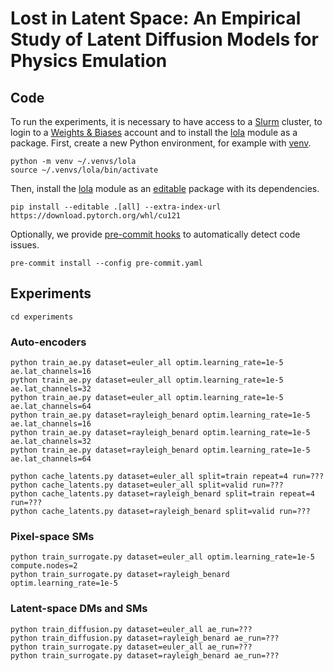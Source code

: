 # Lost in Latent Space: An Empirical Study of Latent Diffusion Models for Physics Emulation

## Code

To run the experiments, it is necessary to have access to a [Slurm](https://slurm.schedmd.com) cluster, to login to a [Weights & Biases](https://wandb.ai) account and to install the [lola](lola) module as a package. First, create a new Python environment, for example with [venv](https://docs.python.org/3/library/venv.html).

```
python -m venv ~/.venvs/lola
source ~/.venvs/lola/bin/activate
```

Then, install the [lola](lola) module as an [editable](https://pip.pypa.io/en/latest/topics/local-project-installs) package with its dependencies.

```
pip install --editable .[all] --extra-index-url https://download.pytorch.org/whl/cu121
```

Optionally, we provide [pre-commit hooks](pre-commit.yml) to automatically detect code issues.

```
pre-commit install --config pre-commit.yaml
```

## Experiments

```
cd experiments
```

### Auto-encoders

```
python train_ae.py dataset=euler_all optim.learning_rate=1e-5 ae.lat_channels=16
python train_ae.py dataset=euler_all optim.learning_rate=1e-5 ae.lat_channels=32
python train_ae.py dataset=euler_all optim.learning_rate=1e-5 ae.lat_channels=64
python train_ae.py dataset=rayleigh_benard optim.learning_rate=1e-5 ae.lat_channels=16
python train_ae.py dataset=rayleigh_benard optim.learning_rate=1e-5 ae.lat_channels=32
python train_ae.py dataset=rayleigh_benard optim.learning_rate=1e-5 ae.lat_channels=64
```

```
python cache_latents.py dataset=euler_all split=train repeat=4 run=???
python cache_latents.py dataset=euler_all split=valid run=???
python cache_latents.py dataset=rayleigh_benard split=train repeat=4 run=???
python cache_latents.py dataset=rayleigh_benard split=valid run=???
```

### Pixel-space SMs

```
python train_surrogate.py dataset=euler_all optim.learning_rate=1e-5 compute.nodes=2
python train_surrogate.py dataset=rayleigh_benard optim.learning_rate=1e-5
```

### Latent-space DMs and SMs

```
python train_diffusion.py dataset=euler_all ae_run=???
python train_diffusion.py dataset=rayleigh_benard ae_run=???
python train_surrogate.py dataset=euler_all ae_run=???
python train_surrogate.py dataset=rayleigh_benard ae_run=???
```
